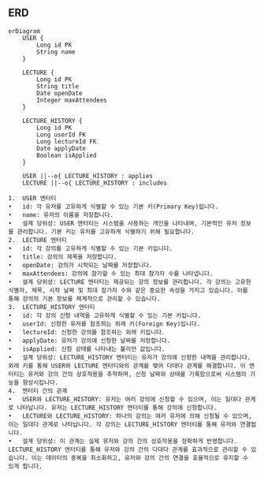 ## ERD

```mermaid
erDiagram
    USER {
        Long id PK
        String name
    }

    LECTURE {
        Long id PK
        String title
        Date openDate
        Integer maxAttendees
    }

    LECTURE_HISTORY {
        Long id PK
        Long userId FK
        Long lectureId FK
        Date applyDate
        Boolean isApplied
    }

    USER ||--o{ LECTURE_HISTORY : applies
    LECTURE ||--o{ LECTURE_HISTORY : includes
```
	1.	USER 엔터티
	•	id: 각 유저를 고유하게 식별할 수 있는 기본 키(Primary Key)입니다.
	•	name: 유저의 이름을 저장합니다.
	•	설계 당위성: USER 엔터티는 시스템을 사용하는 개인을 나타내며, 기본적인 유저 정보를 관리합니다. 기본 키는 유저를 고유하게 식별하기 위해 필요합니다.
	2.	LECTURE 엔터티
	•	id: 각 강의를 고유하게 식별할 수 있는 기본 키입니다.
	•	title: 강의의 제목을 저장합니다.
	•	openDate: 강의가 시작되는 날짜를 저장합니다.
	•	maxAttendees: 강의에 참가할 수 있는 최대 참가자 수를 나타냅니다.
	•	설계 당위성: LECTURE 엔터티는 제공되는 강의 정보를 관리합니다. 각 강의는 고유한 식별자, 제목, 시작 날짜 및 최대 참가자 수와 같은 중요한 속성을 가지고 있습니다. 이를 통해 강의의 기본 정보를 체계적으로 관리할 수 있습니다.
	3.	LECTURE_HISTORY 엔터티
	•	id: 각 강의 신청 내역을 고유하게 식별할 수 있는 기본 키입니다.
	•	userId: 신청한 유저를 참조하는 외래 키(Foreign Key)입니다.
	•	lectureId: 신청한 강의를 참조하는 외래 키입니다.
	•	applyDate: 유저가 강의에 신청한 날짜를 저장합니다.
	•	isApplied: 신청 상태를 나타내는 불리언 값입니다.
	•	설계 당위성: LECTURE_HISTORY 엔터티는 유저가 강의에 신청한 내역을 관리합니다. 외래 키를 통해 USER와 LECTURE 엔터티와의 관계를 맺어 다대다 관계를 해결합니다. 이 엔터티는 유저와 강의 간의 상호작용을 추적하며, 신청 날짜와 상태를 기록함으로써 시스템의 기능을 향상시킵니다.
	4.	엔터티 간의 관계
	•	USER와 LECTURE_HISTORY: 유저는 여러 강의에 신청할 수 있으며, 이는 일대다 관계로 나타납니다. 유저는 LECTURE_HISTORY 엔터티를 통해 강의에 신청합니다.
	•	LECTURE와 LECTURE_HISTORY: 하나의 강의는 여러 유저에 의해 신청될 수 있으며, 이는 일대다 관계로 나타납니다. 각 강의는 LECTURE_HISTORY 엔터티를 통해 유저와 연결됩니다.
	•	설계 당위성: 이 관계는 실제 유저와 강의 간의 상호작용을 정확하게 반영합니다. LECTURE_HISTORY 엔터티를 통해 유저와 강의 간의 다대다 관계를 효과적으로 관리할 수 있습니다. 이는 데이터의 중복을 최소화하고, 유저와 강의 간의 연결을 효율적으로 유지할 수 있게 합니다.
